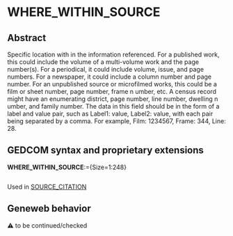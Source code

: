 ﻿# WHERE_WITHIN_SOURCE
## Abstract
Specific location with in the information referenced. For a published work, this could include the
volume of a multi-volume work and the page number(s). For a periodical, it could include volume,
issue, and page numbers. For a newspaper, it could include a column number and page number. For an
unpublished source or microfilmed works, this could be a film or sheet number, page number, frame
n umber, etc. A census record might have an enumerating district, page number, line number, dwelling
n umber, and family number.  The data in this field should be in the form of a label and value pair, such
as Label1: value, Label2: value, with each pair being separated by a comma. For example, Film:
1234567, Frame: 344, Line: 28.


## GEDCOM syntax and proprietary extensions

**WHERE_WITHIN_SOURCE**:={Size=1:248}
<pre>
</pre>
Used in <a href=Ged.SOURCE_CITATION.md>SOURCE_CITATION</a><br />


## Geneweb behavior



:warning: to be continued/checked

